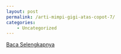 ```yaml
---
layout: post
permalink: /arti-mimpi-gigi-atas-copot-7/
categories:
    - Uncategorized
---
```


[Baca Selengkapnya](/03)